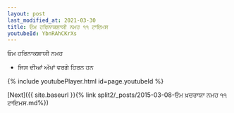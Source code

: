 ```yaml
---
layout: post
last_modified_at: 2021-03-30
title: ਓਮ ਹਰਿਨਾਕਸ਼ਾਯੀ ਨਮਹ ੧੧ ਟਾਇਮਸ
youtubeId: YbnRAhCKrXs
---
```

 
 
 ਓਮ ਹਰਿਨਾਕਸ਼ਾਯੀ ਨਮਹ  
 
 -  ਜਿਸ ਦੀਆਂ ਅੱਖਾਂ ਵਰਗੇ ਹਿਰਨ ਹਨ 
 
  
 
  
 
 
 
 
 
 


{% include youtubePlayer.html id=page.youtubeId %}
 
[Next]({{ site.baseurl }}{% link  split2/_posts/2015-03-08-ਓਮ ਖ਼ਚਰਾਯਾ ਨਮਹ ੧੧ ਟਾਇਮਸ.md%})
 

